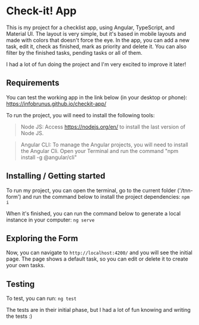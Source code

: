 # Check-it! App

This is my project for a checklist app, using Angular, TypeScript, and Material UI. The layout is very simple,
but it's based in mobile layouts and made with colors that doesn't force the eye.
In the app, you can add a new task, edit it, check as finished, mark as priority and delete it. 
You can also filter by the finished tasks, pending tasks or all of them.

I had a lot of fun doing the project and I'm very excited to improve it later!

## Requirements

You can test the working app in the link below (in your desktop or phone):
https://infobrunus.github.io/checkit-app/

To run the project, you will need to install the following tools:

> Node JS: Access https://nodejs.org/en/ to install the last version of Node JS. 

> Angular CLI: To manage the Angular projects, you will need to install the Angular Cli. Open your Terminal and run the command "npm install -g @angular/cli"

## Installing / Getting started

To run my project, you can open the terminal, go to the current folder ('/tnn-form') and run the command below to install the project dependencies:
`npm i`

When it's finished, you can run the command below to generate a local instance in your computer:
`ng serve`

## Exploring the Form

Now, you can navigate to `http://localhost:4200/` and you will see the initial page. 
The page shows a default task, so you can edit or delete it to create your own tasks.

## Testing

To test, you can run:
`ng test`

The tests are in their initial phase, but I had a lot of fun knowing and writing the tests :)
